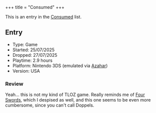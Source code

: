+++
title = "Consumed"
+++

This is an entry in the [Consumed](@/notes/Consumption/Consumed.md) list.

## Entry

- Type: Game
- Started: 25/07/2025
- Dropped: 27/07/2025
- Playtime: 2.9 hours
- Platform: Nintendo 3DS (emulated via [Azahar](@/notes/Azahar/_index.md))
- Version: USA

### Review

Yeah... this is not my kind of TLOZ game. Really reminds me of [Four Swords](@/notes/The_Legend_of_Zelda_Four_Swords_Anniversary_Edition/_index.md), which I despised as well, and this one seems to be even more cumbersome, since you can't call Doppels.
